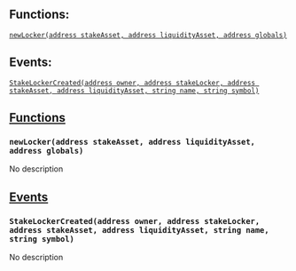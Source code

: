 

## Functions:
[`newLocker(address stakeAsset, address liquidityAsset, address globals)`](#StakeLockerFactory-newLocker-address-address-address-)

## Events:
[`StakeLockerCreated(address owner, address stakeLocker, address stakeAsset, address liquidityAsset, string name, string symbol)`](#StakeLockerFactory-StakeLockerCreated-address-address-address-address-string-string-)

## <u>Functions</u>

### `newLocker(address stakeAsset, address liquidityAsset, address globals)`
No description

## <u>Events</u>

### `StakeLockerCreated(address owner, address stakeLocker, address stakeAsset, address liquidityAsset, string name, string symbol)`
No description
